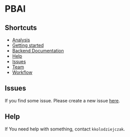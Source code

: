 # PBAI

## Shortcuts
- [Analysis](https://github.com/kkolodziejczak/PBAI/wiki/How-to-conduct-the-analysis)
- [Getting started](https://github.com/kkolodziejczak/PBAI/wiki/Getting-started)
- [Backend Documentation](https://github.com/kkolodziejczak/PBAI/tree/be)
- [Help](#Help)
- [Issues](#Issues)
- [Team](https://github.com/kkolodziejczak/PBAI/wiki/Team)
- [Workflow](https://github.com/kkolodziejczak/PBAI/wiki/Workflow)

## Issues
If you find some issue. Please create a new issue [here](https://github.com/kkolodziejczak/PBAI/issues).

## Help
If You need help with something, contact `kkolodziejczak`.

